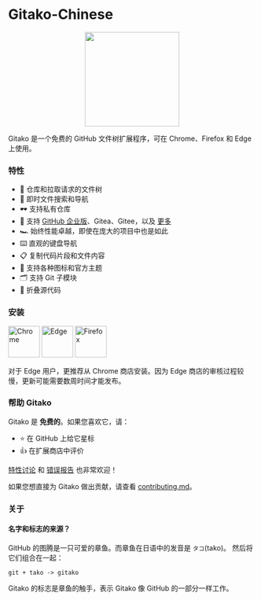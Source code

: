 # Gitako-Chinese

<p align="center">
  <img width="192" src="src/assets/icons/Gitako.png" />
</p>

Gitako 是一个免费的 GitHub 文件树扩展程序，可在 Chrome、Firefox 和 Edge 上使用。

### 特性

- 📂 仓库和拉取请求的文件树
- 🔎 即时文件搜索和导航
- 🕶️ 支持私有仓库
- 🧩 支持 [GitHub 企业版](https://github.com/EnixCoda/Gitako/wiki/Use-in-GitHub-enterprise-and-other-sites)、Gitea、Gitee，以及 [更多](https://github.com/EnixCoda/Gitako/issues/60)
- 🏎 始终性能卓越，即使在庞大的项目中也是如此
- ⌨️ 直观的键盘导航
- 📋 复制代码片段和文件内容
- 🎨 支持各种图标和官方主题
- 🗂 支持 Git 子模块
- 📏 折叠源代码

### 安装

<a href="https://chrome.google.com/webstore/detail/gitako-github-file-tree/giljefjcheohhamkjphiebfjnlphnokk"><img  width="64" alt="Chrome" src="./assets/Chrome.svg" /></a>
<a href="https://microsoftedge.microsoft.com/addons/detail/alpoloddcggjhakjemghahlkofjekbca"><img  width="64" alt="Edge" src="./assets/Edge.svg" /></a>
<a href="https://addons.mozilla.org/en-US/firefox/addon/gitako-github-file-tree/"><img  width="64" alt="Firefox" src="./assets/Firefox.svg" /></a>

对于 Edge 用户，更推荐从 Chrome 商店安装。因为 Edge 商店的审核过程较慢，更新可能需要数周时间才能发布。

### 帮助 Gitako

Gitako 是 **免费的**。如果您喜欢它，请：

- ⭐️ 在 GitHub 上给它星标
- 👍 在扩展商店中评价

[特性讨论](https://github.com/EnixCoda/Gitako/discussions) 和 [错误报告](https://github.com/EnixCoda/Gitako/issues/) 也非常欢迎！

如果您想直接为 Gitako 做出贡献，请查看 [contributing.md](./contributing.md)。

### 关于

#### 名字和标志的来源？

GitHub 的图腾是一只可爱的章鱼。而章鱼在日语中的发音是 `タコ`(tako)。
然后将它们组合在一起：

    git + tako -> gitako

Gitako 的标志是章鱼的触手，表示 Gitako 像 GitHub 的一部分一样工作。
